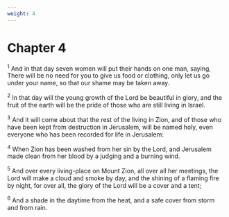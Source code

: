 ```yaml
---
weight: 4
---
```


# Chapter 4

<sup>1</sup> And in that day seven women will put their hands on one man, saying, There will be no need for you to give us food or clothing, only let us go under your name, so that our shame may be taken away. 

<sup>2</sup> In that day will the young growth of the Lord be beautiful in glory, and the fruit of the earth will be the pride of those who are still living in Israel. 

<sup>3</sup> And it will come about that the rest of the living in Zion, and of those who have been kept from destruction in Jerusalem, will be named holy, even everyone who has been recorded for life in Jerusalem: 

<sup>4</sup> When Zion has been washed from her sin by the Lord, and Jerusalem made clean from her blood by a judging and a burning wind. 

<sup>5</sup> And over every living-place on Mount Zion, all over all her meetings, the Lord will make a cloud and smoke by day, and the shining of a flaming fire by night, for over all, the glory of the Lord will be a cover and a tent; 

<sup>6</sup> And a shade in the daytime from the heat, and a safe cover from storm and from rain. 


